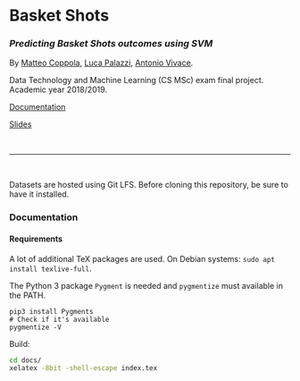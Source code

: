 # Basket Shots

### _Predicting Basket Shots outcomes using SVM_

By [Matteo Coppola](), [Luca Palazzi](), [Antonio Vivace](https://github.com/avivace).

Data Technology and Machine Learning (CS MSc) exam final project. Academic year 2018/2019.

[Documentation]()

[Slides]()

<br>

--- 

<br>

Datasets are hosted using Git LFS. Before cloning this repository, be sure to have it installed.

### Documentation

#### Requirements

A lot of additional TeX packages are used. On Debian systems: `sudo apt install texlive-full`.

The Python 3 package `Pygment` is needed and `pygmentize` must available in the PATH.

```
pip3 install Pygments
# Check if it's available
pygmentize -V
```

Build:

```bash
cd docs/
xelatex -8bit -shell-escape index.tex
```
